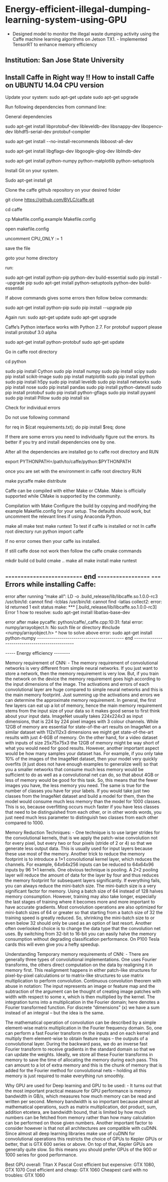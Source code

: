 # Energy-efficient-illegal-dumping-learning-system-using-GPU
- Designed model to monitor the illegal waste dumping activity using the Caffe machine learning algorithms on Jetson TX1.  - Implemented TensorRT to enhance memory efficiency

Institution: San Jose State University
-------------------------------------------------------------------------------------
Install Caffe in Right way !!
How to install Caffe on UBUNTU 14.04 CPU version
-------------------------------------------------------------------------------------
Update your system:
sudo apt-get update
sudo apt-get upgrade

Run following dependencies from command line:

General dependencies

sudo apt-get install libprotobuf-dev libleveldb-dev libsnappy-dev libopencv-dev libhdf5-serial-dev protobuf-compiler

sudo apt-get install --no-install-recommends libboost-all-dev

sudo apt-get install libgflags-dev libgoogle-glog-dev liblmdb-dev

sudo apt-get install python-numpy python-matplotlib python-setuptools

Install Git on your system.

Sudo apt-get install git

Clone the caffe github repository on your desired folder

git clone https://github.com/BVLC/caffe.git

cd caffe

cp Makefile.config.example Makefile.config

open makefile.config

uncomment CPU_ONLY := 1

save the file

goto your home directory

run:

sudo apt-get install python-pip python-dev build-essential 
sudo pip install --upgrade pip 
sudo apt-get install python-setuptools python-dev build-essential

If above commands gives some errors then follow below commands:
 
sudo apt-get install python-pip
sudo pip install --upgrade pip 

Again run: 
sudo apt-get update
sudo apt-get upgrade

Caffe’s Python interface works with Python 2.7. For protobuf support please install protobuf 3.0 alpha

sudo apt-get install python-protobuf
sudo apt-get update

Go in caffe root directory

cd python

sudo pip install Cython
sudo pip install numpy
sudo pip install scipy
sudo pip install scikit-image
sudo pip install matplotlib
sudo pip install ipython
sudo pip install h5py
sudo pip install leveldb
sudo pip install networkx
sudo pip install nose
sudo pip install pandas
sudo pip install python-dateutil
sudo pip install protobuf
sudo pip install python-gflags
sudo pip install pyyaml
sudo pip install Pillow
sudo pip install six

Check for individual errors

Do not use following command 

for req in $(cat requirements.txt); do pip install $req; done

If there are some errors you need to individually figure out the errors.
Its better if you try and install dependencies one by one.


After all the dependencies are installed go to caffe root directory and RUN

export PYTHONPATH=/path/to/caffe/python:$PYTHONPATH

once you are set with the environment in caffe root directory RUN 

make pycaffe
make distribute

Caffe can be compiled with either Make or CMake. Make is officially supported while CMake is supported by the community.

Compilation with Make
Configure the build by copying and modifying the example Makefile.config for your setup. The defaults should work, but uncomment the relevant lines if using Anaconda Python.

make all
make test
make runtest
To test if caffe is installed or not
In caffe root directory run
python
import caffe

If no error comes then your caffe iss installed.


If still caffe dose not work then follow the caffe cmake commands

mkdir build
cd build
cmake ..
make all
make install
make runtest

------------------------- end -----------------
---Errors while installing Caffe:
----------------------------------------------------------------------------------------------
error after running “make all”:
LD -o .build_release/lib/libcaffe.so.1.0.0-rc3
/usr/bin/ld: cannot find -lcblas
/usr/bin/ld: cannot find -latlas
collect2: error: ld returned 1 exit status
make: *** [.build_release/lib/libcaffe.so.1.0.0-rc3] Error 1
how to resolve:
 sudo apt-get install libatlas-base-dev

error after make pycaffe:
python/caffe/_caffe.cpp:10:31: fatal error: numpy/arrayobject.h: No such file or directory
 #include <numpy/arrayobject.h>
                               ^
how to solve above error:
sudo apt-get install python-numpy
------------------------------------------- end ------------------------------------------------

----- Energy efficiency --------

Memory requirement of CNN: -
The memory requirement of convolutional networks is very different from simple neural networks. If you just want to store a network, then the memory requirement is very low. 
But, if you train the network on the device the memory requirement goes high according to the input dimensions of the image. 
The activations and errors of each convolutional layer are huge compared to simple neural networks and this is the main memory footprint. Just summing up the activations and errors we can determine the approximate memory requirement.  In general, the first few layers can eat up a lot of memory, hence the main memory requirement stems from the input size of your data so it makes good sense to first think about your input data. ImageNet usually takes 224x224x3 as input dimensions, that is 224 by 224 pixel images with 3 colour channels. While 12GB of memory are essential for state-of-the-art results on ImageNet on a similar dataset with 112x112x3 dimensions we might get state-of-the-art results with just 4-6GB of memory. On the other hand, for a video dataset with inputs of size 25x75x75x3 the 12GB of memory might be way short of what you would need for good results. However, another important aspect would be how many samples your dataset has. For example, if you only take 10% of the images of the ImageNet dataset, then your model very quickly overfits (it just does not have enough examples to generalize well) so that you a smaller networks that consume much less memory would be sufficient to do as well as a convolutional net can do, so that about 4GB or less of memory would be good for this task. So, this means that the fewer images you have, the less memory you need.
The same is true for the number of classes you have for your labels. If you would take just two classes from the ImageNet dataset and build a model for them, then the model would consume much less memory than the model for 1000 classes. This is so, because overfitting occurs much faster if you have less classes that need to be distinguished from each other, or in other words words, you just need much less parameter to distinguish two classes from each other compared to 1000.

Memory Reduction Techniques: -
One technique is to use larger strides for the convolutional kernels, that is we apply the patch-wise convolution not for every pixel, but every two or four pixels (stride of 2 or 4) so that we generate less output data. This is usually used for input layers because these use most of the memory.
Another trick to reduce the memory footprint is to introduce a 1×1 convolutional kernel layer, which reduces the channels. For example, 64x64x256 inputs can be reduced to 64x64x96 inputs by 96 1×1 kernels.
One obvious technique is pooling. A 2×2 pooling layer will reduce the amount of data for the layer by four and thus reduces the memory footprint for subsequent layers significantly.
If everything fails, you can always reduce the mini-batch size. The mini-batch size is a very significant factor for memory. Using a batch size of 64 instead of 128 halves memory consumption. However, training may also take longer, especially the last stages of training where it becomes more and more important to have accurate gradients. Most convolution operations are also optimized for mini-batch sizes of 64 or greater so that starting from a batch size of 32 the training speed is greatly reduced. So, shrinking the mini-batch size to or even below 32 should only be used as an option of last resort.
Another often overlooked choice is to change the data type that the convolution net uses. By switching from 32-bit to 16-bit you can easily halve the memory consumption without degrading classification performance. On P100 Tesla cards this will even give you a hefty speedup.


Understanding Temporary memory requirements of CNN: -
There are generally three types of convolutional implementations. One uses Fourier transforms, the others direct computation on the data by realigning it in memory first. This realignment happens in either patch-like structures for pixel-by-pixel calculations or to matrix-like structures to use matrix multiplication to perform convolution.
 Continuous convolution theorem with abuse in notation: The input represents an image or feature map and the subtraction of the argument can be thought of creating image patches with width   with respect to some x, which is then multiplied by the kernel. The integration turns into a multiplication in the Fourier domain; here   denotes a Fourier transformed function. For discrete “dimensions” (x) we have a sum instead of an integral – but the idea is the same.

The mathematical operation of convolution can be described by a simple element-wise matrix multiplication in the Fourier frequency domain. So, one can perform a fast Fourier transform on the inputs and on each kernel and multiply them element-wise to obtain feature maps – the outputs of a convolutional layer. During the backward pass, we do an inverse fast Fourier transform to receive gradients in the standard domain so that we can update the weights. Ideally, we store all these Fourier transforms in memory to save the time of allocating the memory during each pass. This can amount to a lot of extra memory and this is the chunk of memory that is added for the Fourier method for convolutional nets – holding all this memory is just required to make everything run smoothly.



Why GPU are used for Deep learning and GPU to be used: -
It turns out that the most important practical measure for GPU performance is memory bandwidth in GB/s, which measures how much memory can be read and written per second. Memory bandwidth is so important because almost all mathematical operations, such as matrix multiplication, dot product, sum, addition etcetera, are bandwidth bound, that is limited by how much numbers can be fetched from memory rather than how many calculation can be performed on those given numbers.
Another important factor to consider however is that not all architectures are compatible with cuDNN. Since almost all deep learning libraries make use of cuDNN for convolutional operations this restricts the choice of GPUs to Kepler GPUs or better, that is GTX 600 series or above. On top of that, Kepler GPUs are generally quite slow. So this means you should prefer GPUs of the 900 or 1000 series for good performance.

Best GPU overall: Titan X Pascal
Cost efficient but expensive: GTX 1080, GTX 1070
Cost efficient and cheap:  GTX 1060
Cheapest card with no troubles: GTX 1060


